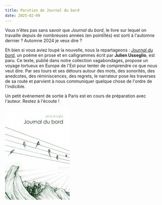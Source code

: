 ```yaml
---
title: Parution de Journal du bord
date: 2025-02-09
---
```

Vous n'êtes pas sans savoir que *Journal du bord*, le livre sur lequel on travaille depuis de nombreuses années (en pointillés) est sorti à l'automne dernier ? Automne 2024 je veux dire ?

Eh bien si vous aviez loupé la nouvelle, nous la repartageons : [*Journal du bord*](https://editionsdusamedi.fr/static9/journal-du-bord), un poème en prose et en calligrammes écrit par **Julien Usseglio**, est paru. Ce texte, publié dans notre collection vagabondages, propose un voyage tortueux en Europe de l'Est pour tenter de comprendre ce que nous veut dire. Par ses tours et ses détours autour des mots, des sonorités, des anedcotes, des réminiscences, des regrets, le narrateur pose les traverses de sa route et parvient à nous communiquer quelque chose de l'ordre de l'indicible.

Un petit événement de sortie à Paris est en cours de préparation avec l'auteur. Restez à l'écoute !

![Couverture de Journal du bord](/_assets/uploads/images/catalogue/journaldubord_couv.tb.jpg)